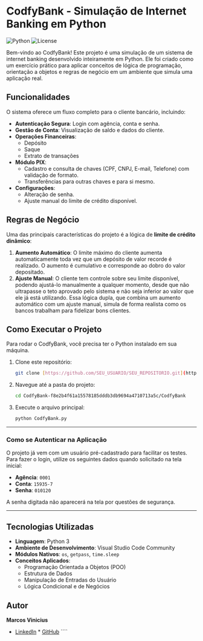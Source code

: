 # CodfyBank - Simulação de Internet Banking em Python

![Python](https://img.shields.io/badge/python-3.11-blue.svg)
![License](https://img.shields.io/badge/license-MIT-green.svg)

Bem-vindo ao CodfyBank! Este projeto é uma simulação de um sistema de internet banking desenvolvido inteiramente em Python. Ele foi criado como um exercício prático para aplicar conceitos de lógica de programação, orientação a objetos e regras de negócio em um ambiente que simula uma aplicação real.

## Funcionalidades

O sistema oferece um fluxo completo para o cliente bancário, incluindo:

* **Autenticação Segura**: Login com agência, conta e senha.
* **Gestão de Conta**: Visualização de saldo e dados do cliente.
* **Operações Financeiras**:
    * Depósito
    * Saque
    * Extrato de transações
* **Módulo PIX**:
    * Cadastro e consulta de chaves (CPF, CNPJ, E-mail, Telefone) com validação de formato.
    * Transferências para outras chaves e para si mesmo.
* **Configurações**:
    * Alteração de senha.
    * Ajuste manual do limite de crédito disponível.

## Regras de Negócio

Uma das principais características do projeto é a lógica de **limite de crédito dinâmico**:

1.  **Aumento Automático**: O limite máximo do cliente aumenta automaticamente toda vez que um depósito de valor recorde é realizado. O aumento é cumulativo e corresponde ao dobro do valor depositado.
2.  **Ajuste Manual**: O cliente tem controle sobre seu limite disponível, podendo ajustá-lo manualmente a qualquer momento, desde que não ultrapasse o teto aprovado pelo sistema e não seja inferior ao valor que ele já está utilizando. Essa lógica dupla, que combina um aumento automático com um ajuste manual, simula de forma realista como os bancos trabalham para fidelizar bons clientes.

## Como Executar o Projeto

Para rodar o CodfyBank, você precisa ter o Python instalado em sua máquina.

1.  Clone este repositório:
    ```bash
    git clone [https://github.com/SEU_USUARIO/SEU_REPOSITORIO.git](https://github.com/SEU_USUARIO/SEU_REPOSITORIO.git)
    ```
2.  Navegue até a pasta do projeto:
    ```bash
    cd CodfyBank-f8e2b4f61a15578185dddb3db9694a4710713a5c/CodfyBank
    ```
3.  Execute o arquivo principal:
    ```bash
    python CodfyBank.py
    ```

---

### **Como se Autenticar na Aplicação**

O projeto já vem com um usuário pré-cadastrado para facilitar os testes. Para fazer o login, utilize os seguintes dados quando solicitado na tela inicial:

* **Agência**: `0001`
* **Conta**: `15935-7`
* **Senha**: `010120`

A senha digitada não aparecerá na tela por questões de segurança.

---

## Tecnologias Utilizadas

* **Linguagem**: Python 3
* **Ambiente de Desenvolvimento**: Visual Studio Code Community
* **Módulos Nativos**: `os`, `getpass`, `time.sleep`
* **Conceitos Aplicados**:
    * Programação Orientada a Objetos (POO)
    * Estrutura de Dados
    * Manipulação de Entradas do Usuário
    * Lógica Condicional e de Negócios

## Autor

**Marcos Vinicius**

* [LinkedIn](https://www.linkedin.com/in/seu_perfil_linkedin) * [GitHub](https://github.com/marcos-codfy) ````

